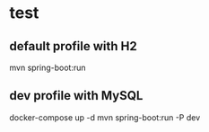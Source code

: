 # test

## default profile with H2
mvn spring-boot:run

## dev profile with MySQL
docker-compose up -d
mvn spring-boot:run -P dev
